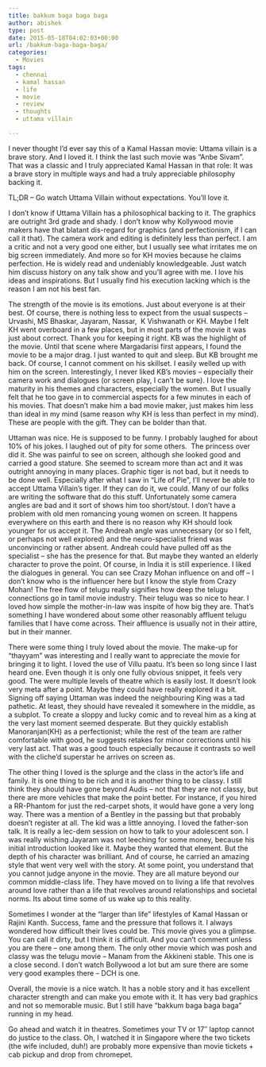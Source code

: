 ```yaml
---
title: bakkum baga baga baga
author: abishek
type: post
date: 2015-05-18T04:02:03+00:00
url: /bakkum-baga-baga-baga/
categories:
  - Movies
tags:
  - chennai
  - kamal hassan
  - life
  - movie
  - review
  - thoughts
  - uttama villain

---
```

I never thought I&#8217;d ever say this of a Kamal Hassan movie: Uttama villain is a brave story. And I loved it. I think the last such movie was &#8220;Anbe Sivam&#8221;. That was a classic and I truly appreciated Kamal Hassan in that role: It was a brave story in multiple ways and had a truly appreciable philosophy backing it.

TL;DR &#8211; Go watch Uttama Villain without expectations. You&#8217;ll love it.

I don&#8217;t know if Uttama Villain has a philosophical backing to it. The graphics are outright 3rd grade and shady. I don&#8217;t know why Kollywood movie makers have that blatant dis-regard for graphics (and perfectionism, if I can call it that). The camera work and editing is definitely less than perfect. I am a critic and not a very good one either, but I usually see what irritates me on big screen immediately. And more so for KH movies because he claims perfection. He is widely read and undeniably knowledgeable. Just watch him discuss history on any talk show and you&#8217;ll agree with me. I love his ideas and inspirations. But I usually find his execution lacking which is the reason I am not his best fan.

The strength of the movie is its emotions. Just about everyone is at their best. Of course, there is nothing less to expect from the usual suspects &#8211; Urvashi, MS Bhaskar, Jayaram, Nassar,  K Vishwanath or KH. Maybe I felt KH went overboard in a few places, but in most parts of the movie it was just about correct. Thank you for keeping it right. KB was the highlight of the movie. Until that scene where Margadarisi first appears, I found the movie to be a major drag. I just wanted to quit and sleep. But KB brought me back. Of course, I cannot comment on his skillset. I easily welled up with him on the screen. Interestingly, I never liked KB&#8217;s movies &#8211; especially their camera work and dialogues (or screen play, I can&#8217;t be sure). I love the maturity in his themes and characters, especially the women. But I usually felt that he too gave in to commercial aspects for a few minutes in each of his movies. That doesn&#8217;t make him a bad movie maker, just makes him less than ideal in my mind (same reason why KH is less than perfect in my mind). These are people with the gift. They can be bolder than that.

Uttaman was nice. He is supposed to be funny. I probably laughed for about 10% of his jokes. I laughed out of pity for some others.  The princess over did it. She was painful to see on screen, although she looked good and carried a good stature. She seemed to scream more than act and it was outright annoying in many places. Graphic tiger is not bad, but it needs to be done well. Especially after what I saw in &#8220;Life of Pie&#8221;, I&#8217;ll never be able to accept Uttama Villain&#8217;s tiger. If they can do it, we could. Many of our folks are writing the software that do this stuff. Unfortunately some camera angles are bad and it sort of shows him too short/stout. I don&#8217;t have a problem with old men romancing young women on screen. It happens everywhere on this earth and there is no reason why KH should look younger for us accept it. The Andreah angle was unnecessary (or so I felt, or perhaps not well explored) and the neuro-specialist friend was unconvincing or rather absent. Andreah could have pulled off as the specialist &#8211; she has the presence for that. But maybe they wanted an elderly character to prove the point. Of course, in India it is still experience. I liked the dialogues in general. You can see Crazy Mohan influence on and off &#8211; I don&#8217;t know who is the influencer here but I know the style from Crazy Mohan! The free flow of telugu really signifies how deep the telugu connections go in tamil movie industry. Their telugu was so nice to hear. I loved how simple the mother-in-law was inspite of how big they are. That&#8217;s something I have wondered about some other reasonably affluent telugu families that I have come across. Their affluence is usually not in their attire, but in their manner.

There were some thing I truly loved about the movie. The make-up for &#8220;thayyam&#8221; was interesting and I really want to appreciate the movie for bringing it to light. I loved the use of Villu paatu. It&#8217;s been so long since I last heard one. Even though it is only one fully obvious snippet, it feels very good. The were multiple levels of theatre which is easily lost. It doesn&#8217;t look very meta after a point. Maybe they could have really explored it a bit. Signing off saying Uttaman was indeed the neighbouring King was a tad pathetic. At least, they should have revealed it somewhere in the middle, as a subplot. To create a sloppy and lucky comic and to reveal him as a king at the very last moment seemed desperate. But they quickly establish Manoranjan(KH) as a perfectionist; while the rest of the team are rather comfortable with good, he suggests retakes for minor corrections until his very last act. That was a good touch especially because it contrasts so well with the cliche&#8217;d superstar he arrives on screen as.

The other thing I loved is the splurge and the class in the actor&#8217;s life and family. It is one thing to be rich and it is another thing to be classy. I still think they should have gone beyond Audis &#8211; not that they are not classy, but there are more vehicles that make the point better. For instance, if you hired a RR-Phantom for just the red-carpet shots, it would have gone a very long way. There was a mention of a Bentley in the passing but that probably doesn&#8217;t register at all. The kid was a little annoying. I loved the father-son talk. It is really a lec-dem session on how to talk to your adolescent son. I was really wishing Jayaram was not leeching for some money, because his initial introduction looked like it. Maybe they wanted that element. But the depth of his character was brilliant. And of course, he carried an amazing style that went very well with the story. At some point, you understand that you cannot judge anyone in the movie. They are all mature beyond our common middle-class life. They have moved on to living a life that revolves around love rather than a life that revolves around relationships and societal norms. Its about time some of us wake up to this reality.

Sometimes I wonder at the &#8220;larger than life&#8221; lifestyles of Kamal Hassan or Rajini Kanth. Success, fame and the pressure that follows it. I always wondered how difficult their lives could be. This movie gives you a glimpse. You can call it dirty, but I think it is difficult. And you can&#8217;t comment unless you are there &#8211; one among them. The only other movie which was posh and classy was the telugu movie &#8211; Manam from the Akkineni stable. This one is a close second. I don&#8217;t watch Bollywood a lot but am sure there are some very good examples there &#8211; DCH is one.

Overall, the movie is a nice watch. It has a noble story and it has excellent character strength and can make you emote with it. It has very bad graphics and not so memorable music. But I still have &#8220;bakkum baga baga baga&#8221; running in my head.

Go ahead and watch it in theatres. Sometimes your TV or 17&#8243; laptop cannot do justice to the class. Oh, I watched it in Singapore where the two tickets (the wife included, duh!) are probably more expensive than movie tickets + cab pickup and drop from chromepet.

&nbsp;